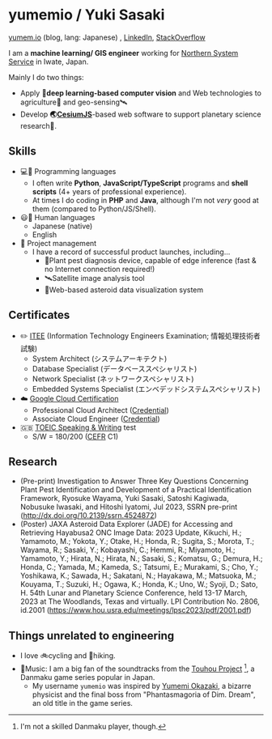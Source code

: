 # yumemio / Yuki Sasaki

[yumem.io](https://yumem.io/) (blog, lang: Japanese) , [LinkedIn](https://www.linkedin.com/in/yumemio/), [StackOverflow](https://stackoverflow.com/users/13301046/yumemio)

I am a **machine learning/ GIS engineer** working for [Northern System Service](https://nssv.co.jp/) in Iwate, Japan.

Mainly I do two things:

* Apply **👀deep learning-based computer vision** and Web technologies to agriculture🌱 and geo-sensing🛰️
* Develop **🌏[CesiumJS](https://cesium.com/platform/cesiumjs/)**-based web software to support planetary science research🔬.

## Skills

* 💻💬 Programming languages
  * I often write **Python**, **JavaScript/TypeScript** programs and **shell scripts** (4+ years of professional experience).
  * At times I do coding in **PHP** and **Java**, although I'm not *very* good at them (compared to Python/JS/Shell).
* 😃💬 Human languages 
  * Japanese (native)
  * English
* 📔 Project management
  * I have a record of successful product launches, including...
    * 🌱Plant pest diagnosis device, capable of edge inference (fast & no Internet connection required!)
    * 🛰️Satellite image analysis tool
    * 🚀Web-based asteroid data visualization system

## Certificates

* ✏️ [ITEE](https://www.jitec.ipa.go.jp/index-e.html) (Information Technology Engineers Examination; 情報処理技術者試験)
  * System Architect (システムアーキテクト)
  * Database Specialist (データベーススペシャリスト)
  * Network Specialist (ネットワークスペシャリスト)
  * Embedded Systems Specialist (エンベデッドシステムスペシャリスト)
* ☁️ [Google Cloud Certification](https://cloud.google.com/learn/certification)
  * Professional Cloud Architect ([Credential](https://google.accredible.com/33ea747a-9ea0-4f12-974b-39f200181c8f))
  * Associate Cloud Engineer ([Credential](https://google.accredible.com/7c6d2149-1bf6-49c8-a7a4-05088d1cc121))
* 🇬🇧 [TOEIC Speaking & Writing](https://www.ets.org/toeic/test-takers/about/speaking-writing.html) test
  * S/W = 180/200 ([CEFR](https://en.wikipedia.org/wiki/Common_European_Framework_of_Reference_for_Languages) C1)


## Research

* (Pre-print) Investigation to Answer Three Key Questions Concerning Plant Pest Identification and Development of a Practical Identification Framework, Ryosuke Wayama, Yuki Sasaki, Satoshi Kagiwada, Nobusuke Iwasaki, and Hitoshi Iyatomi, Jul 2023, SSRN pre-print (http://dx.doi.org/10.2139/ssrn.4524872)
* (Poster) JAXA Asteroid Data Explorer (JADE) for Accessing and Retrieving Hayabusa2 ONC Image Data: 2023 Update, Kikuchi, H.; Yamamoto, M.; Yokota, Y.; Otake, H.; Honda, R.; Sugita, S.; Morota, T.; Wayama, R.; Sasaki, Y.; Kobayashi, C.; Hemmi, R.; Miyamoto, H.; Yamamoto, Y.; Hirata, N.; Hirata, N.; Sasaki, S.; Komatsu, G.; Demura, H.; Honda, C.; Yamada, M.; Kameda, S.; Tatsumi, E.; Murakami, S.; Cho, Y.; Yoshikawa, K.; Sawada, H.; Sakatani, N.; Hayakawa, M.; Matsuoka, M.; Kouyama, T.; Suzuki, H.; Ogawa, K.; Honda, K.; Uno, W.; Syoji, D.; Sato, H.
54th Lunar and Planetary Science Conference, held 13-17 March, 2023 at The Woodlands, Texas and virtually. LPI Contribution No. 2806, id.2001 (https://www.hou.usra.edu/meetings/lpsc2023/pdf/2001.pdf)

## Things unrelated to engineering

* I love 🚲cycling and 👒hiking.
* 🎵Music: I am a big fan of the soundtracks from the [Touhou Project](https://en.touhouwiki.net/wiki/Touhou_Project) [^1], a Danmaku game series popular in Japan.
  * My username `yumemio` was inspired by [Yumemi Okazaki](https://en.touhouwiki.net/wiki/Yumemi_Okazaki), a bizarre physicist and the final boss from "Phantasmagoria of Dim. Dream", an old title in the game series.

[^1]: I'm not a skilled Danmaku player, though.
